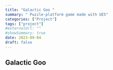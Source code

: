 ```yaml
---
title: "Galactic Goo "
summary: " Puzzle-platform game made with UE5"
categories: ["Project"]
tags: ["project"]
#externalUrl: ""
#showSummary: true
date: 2023-09-04
draft: false
---
```


## Galactic Goo